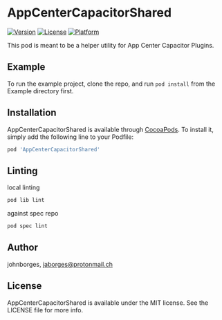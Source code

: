 # AppCenterCapacitorShared

[![Version](https://img.shields.io/cocoapods/v/AppCenterCapacitorShared.svg?style=flat)](https://cocoapods.org/pods/AppCenterCapacitorShared)
[![License](https://img.shields.io/cocoapods/l/AppCenterCapacitorShared.svg?style=flat)](https://cocoapods.org/pods/AppCenterCapacitorShared)
[![Platform](https://img.shields.io/cocoapods/p/AppCenterCapacitorShared.svg?style=flat)](https://cocoapods.org/pods/AppCenterCapacitorShared)

This pod is meant to be a helper utility for App Center Capacitor Plugins.

## Example

To run the example project, clone the repo, and run `pod install` from the Example directory first.


## Installation

AppCenterCapacitorShared is available through [CocoaPods](https://cocoapods.org). To install
it, simply add the following line to your Podfile:

```ruby
pod 'AppCenterCapacitorShared'
```

## Linting
local linting
```bash
pod lib lint
```

against spec repo
```bash
pod spec lint
```

## Author

johnborges, jaborges@protonmail.ch

## License

AppCenterCapacitorShared is available under the MIT license. See the LICENSE file for more info.
